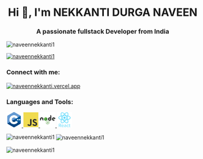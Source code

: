 <h1 align="center">Hi 👋, I'm NEKKANTI DURGA NAVEEN</h1>
<h3 align="center">A passionate fullstack Developer from India</h3>

<p align="left"> <img src="https://komarev.com/ghpvc/?username=naveennekkanti1&label=Profile%20views&color=0e75b6&style=flat" alt="naveennekkanti1" /> </p>

<p align="left"> <a href="https://github.com/ryo-ma/github-profile-trophy"><img src="https://github-profile-trophy.vercel.app/?username=naveennekkanti1" alt="naveennekkanti1" /></a> </p>

<h3 align="left">Connect with me:</h3>
<p align="left">
<a href="/naveennekkanti.vercel.app" target="blank"><img align="center" src="https://raw.githubusercontent.com/rahuldkjain/github-profile-readme-generator/master/src/images/icons/Social/rss.svg" alt="naveennekkanti.vercel.app" height="30" width="40" /></a>
</p>

<h3 align="left">Languages and Tools:</h3>
<p align="left"> <a href="https://www.w3schools.com/cpp/" target="_blank" rel="noreferrer"> <img src="https://raw.githubusercontent.com/devicons/devicon/master/icons/cplusplus/cplusplus-original.svg" alt="cplusplus" width="40" height="40"/> </a> <a href="https://developer.mozilla.org/en-US/docs/Web/JavaScript" target="_blank" rel="noreferrer"> <img src="https://raw.githubusercontent.com/devicons/devicon/master/icons/javascript/javascript-original.svg" alt="javascript" width="40" height="40"/> </a> <a href="https://nodejs.org" target="_blank" rel="noreferrer"> <img src="https://raw.githubusercontent.com/devicons/devicon/master/icons/nodejs/nodejs-original-wordmark.svg" alt="nodejs" width="40" height="40"/> </a> <a href="https://reactjs.org/" target="_blank" rel="noreferrer"> <img src="https://raw.githubusercontent.com/devicons/devicon/master/icons/react/react-original-wordmark.svg" alt="react" width="40" height="40"/> </a> </p>

<p><img align="left" src="https://github-readme-stats.vercel.app/api/top-langs?username=naveennekkanti1&show_icons=true&locale=en&layout=compact" alt="naveennekkanti1" /></p>

<p>&nbsp;<img align="center" src="https://github-readme-stats.vercel.app/api?username=naveennekkanti1&show_icons=true&locale=en" alt="naveennekkanti1" /></p>

<p><img align="center" src="https://github-readme-streak-stats.herokuapp.com/?user=naveennekkanti1&" alt="naveennekkanti1" /></p>
